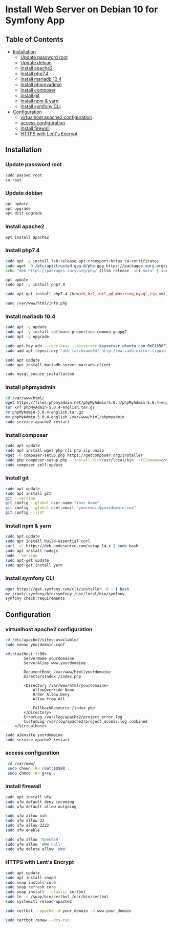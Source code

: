 # Install Web Server on Debian 10 for Symfony App
<!-- TABLE OF CONTENTS -->
 ## Table of Contents

* [Installation](#installation)
  * [Update password root](#update-password-root)
  * [Update debian](#update-debian)
  * [Install apache2](#install-apache2)
  * [Install php7.4](#install-php74)
  * [Install mariadb 10.4](#install-mariadb-104)
  * [Install phpmyadmin](#install-phpmyadmin)
  * [Install composer](#install-composer)
  * [Install git](#install-git)
  * [Install npm & yarn](#install-npm--yarn)
  * [Install symfony CLI](#install-symfony-cli)
* [Configuration](#configuration)
  * [virtualhost apache2 configuration](#virtualhost-apache2-configuration)
  * [access configuration](#access-configuration)
  * [Install firewall](#install-firewall)
  * [HTTPS with Lent's Encrypt](#https-with-lents-encrypt)

## Installation
### Update password root
```sh
sudo passwd root
su root
```
### Update debian
```sh
apt update 
apt upgrade
apt dist-upgrade
```
### Install apache2
```sh
apt install apache2
```
### Install php7.4
```sh
sudo apt -y install lsb-release apt-transport-https ca-certificates
sudo wget -O /etc/apt/trusted.gpg.d/php.gpg https://packages.sury.org/php/apt.gpg
echo "deb https://packages.sury.org/php/ $(lsb_release -sc) main" | sudo tee /etc/apt/sources.list.d/php.list

apt update
sudo apt -y install php7.4

sudo apt-get install php7.4-{bcmath,bz2,intl,gd,mbstring,mysql,zip,xml}

nano /var/www/html/info.php
```
### Install mariadb 10.4
```sh
sudo apt -y update
sudo apt -y install software-properties-common gnupg2
sudo apt -y upgrade

sudo apt-key adv --recv-keys --keyserver keyserver.ubuntu.com 0xF1656F24C74CD1D8
sudo add-apt-repository 'deb [arch=amd64] http://mariadb.mirror.liquidtelecom.com/repo/10.4/debian buster main'

sudo apt update
sudo apt install mariadb-server mariadb-client

sudo mysql_secure_installation
```
### Install phpmyadmin
```sh
cd /var/www/html/
wget https://files.phpmyadmin.net/phpMyAdmin/5.0.4/phpMyAdmin-5.0.4-english.tar.gz
tar xvf phpMyAdmin-5.0.4-english.tar.gz 
rm phpMyAdmin-5.0.4-english.tar.gz
mv phpMyAdmin-5.0.4-english /var/www/html/phpmyadmin
sudo service apache2 restart
```
### Install composer
```sh
sudo apt update
sudo apt install wget php-cli php-zip unzip
wget -O composer-setup.php https://getcomposer.org/installer
sudo php composer-setup.php --install-dir=/usr/local/bin --filename=composer
sudo composer self-update
```
### Install git
```sh
sudo apt update
sudo apt install git
git --version
git config --global user.name "Your Name"
git config --global user.email "youremail@yourdomain.com"
git config --list
```
### Install npm & yarn
```sh
sudo apt update
sudo apt install build-essential curl
curl -sL https://deb.nodesource.com/setup_14.x | sudo bash -
sudo apt install nodejs
node --version
sudo apt-get update 
sudo apt-get install yarn
```
### Install symfony CLI
```sh
wget https://get.symfony.com/cli/installer -O - | bash
mv /root/.symfony/bin/symfony /usr/local/bin/symfony
symfony check:requirements
```
## Configuration
### virtualhost apache2 configuration
```sh
cd /etc/apache2/sites-available/
sudo nanao yourdomain.conf
```
```apacheconf
<VirtualHost *:80>
        ServerName yourdomaine
        ServerAlias www.yourdomaine
    
        DocumentRoot /var/www/html/yourdomaine
        DirectoryIndex /index.php
    
        <Directory /var/www/html/yourdomaine>
            AllowOverride None
            Order Allow,Deny
            Allow from All
    
            FallbackResource /index.php
        </Directory>
        ErrorLog /var/log/apache2/project_error.log
        CustomLog /var/log/apache2/project_access.log combined
    </VirtualHost>
```
```sh
sudo a2ensite yourdomaine
sudo service apache2 restart
```
### access configuration 
```sh
 cd /var/www/
 sudo chown -Rv root:$USER .
 sudo chmod -Rv g+rw .
```
### install firewall
```sh
sudo apt install ufw
sudo ufw default deny incoming
sudo ufw default allow outgoing

sudo ufw allow ssh
sudo ufw allow 22
sudo ufw allow 2222
sudo ufw enable

sudo ufw allow 'OpenSSH'
sudo ufw allow 'WWW Full'
sudo ufw delete allow 'WWW'
```
### HTTPS with Lent's Encrypt
```sh
sudo apt update
sudo apt install snapd
sudo snap install core
sudo snap refresh core
sudo snap install --classic certbot
sudo ln -s /snap/bin/certbot /usr/bin/certbot
sudo systemctl reload apache2

sudo certbot --apache -d your_domain -d www.your_domain

sudo certbot renew --dry-run

```





